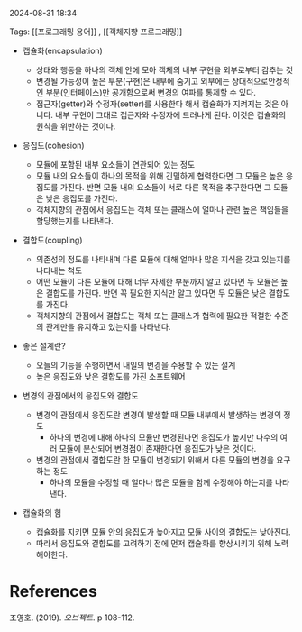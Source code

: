 
2024-08-31 18:34

Tags: [[프로그래밍 용어]] , [[객체지향 프로그래밍]]


- 캡슐화(encapsulation)
	- 상태와 행동을 하나의 객체 안에 모아 객체의 내부 구현을 외부로부터 감추는 것
	- 변경될 가능성이 높은 부분(구현)은 내부에 숨기고 외부에는 상대적으로안정적인 부분(인터페이스)만 공개함으로써 변경의 여파를 통제할 수 있다.
	- 접근자(getter)와 수정자(setter)를 사용한다 해서 캡슐화가 지켜지는 것은 아니다. 내부 구현이 그대로 접근자와 수정자에 드러나게 된다. 이것은 캡슐화의 원칙을 위반하는 것이다.

- 응집도(cohesion)
	- 모듈에 포함된 내부 요소들이 연관되어 있는 정도
	- 모듈 내의 요소들이 하나의 목적을 위해 긴밀하게 협력한다면 그 모듈은 높은 응집도를 가진다. 반면 모듈 내의 요소들이 서로 다른 목적을 추구한다면 그 모듈은 낮은 응집도를 가진다.
	- 객체지향의 관점에서 응집도는 객체 또는 클래스에 얼마나 관련 높은 책임들을 할당했는지를 나타낸다.

- 결합도(coupling)
	- 의존성의 정도를 나타내며 다른 모듈에 대해 얼마나 많은 지식을 갖고 있는지를 나타내는 척도
	- 어떤 모듈이 다른 모듈에 대해 너무 자세한 부분까지 알고 있다면 두 모듈은 높은 결합도를 가진다. 반면 꼭 필요한 지식만 알고 있다면 두 모듈은 낮은 결합도를 가진다.
	- 객체지향의 관점에서 결합도는 객체 또는 클래스가 협력에 필요한 적절한 수준의 관계만을 유지하고 있는지를 나타낸다.


- 좋은 설계란?
	- 오늘의 기능을 수행하면서 내일의 변경을 수용할 수 있는 설계
	- 높은 응집도와 낮은 결합도를 가진 소프트웨어


- 변경의 관점에서의 응집도와 결합도
	- 변경의 관점에서 응집도란 변경이 발생할 때 모듈 내부에서 발생하는 변경의 정도
		- 하나의 변경에 대해 하나의 모듈만 변경된다면 응집도가 높지만 다수의 여러 모듈에 분산되어 변경점이 존재한다면 응집도가 낮은 것이다.
	- 변경의 관점에서 결합도란 한 모듈이 변경되기 위해서 다른 모듈의 변경을 요구하는 정도
		- 하나의 모듈을 수정할 때 얼마나 많은 모듈을 함께 수정해야 하는지를 나타낸다.

- 캡슐화의 힘
	- 캡슐화를 지키면 모듈 안의 응집도가 높아지고 모듈 사이의 결합도는 낮아진다.
	- 따라서 응집도와 결합도를 고려하기 전에 먼저 캡슐화를 향상시키기 위해 노력해야한다.



# References

조영호. (2019). *오브젝트*. p 108-112.